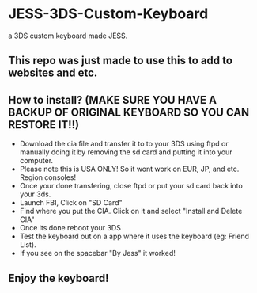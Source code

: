 # JESS-3DS-Custom-Keyboard
a 3DS custom keyboard made JESS.

## This repo was just made to use this to add to websites and etc.

## How to install? (MAKE SURE YOU HAVE A BACKUP OF ORIGINAL KEYBOARD SO YOU CAN RESTORE IT!!)
- Download the cia file and transfer it to to your 3DS using ftpd or manually doing it by removing the sd card and putting it into your computer.
- Please note this is USA ONLY! So it wont work on EUR, JP, and etc. Region consoles!
- Once your done transfering, close ftpd or put your sd card back into your 3ds.
- Launch FBI, Click on "SD Card"
- Find where you put the CIA. Click on it and select "Install and Delete CIA"
- Once its done reboot your 3DS
- Test the keyboard out on a app where it uses the keyboard (eg: Friend List).
- If you see on the spacebar "By Jess" it worked!

## Enjoy the keyboard!
